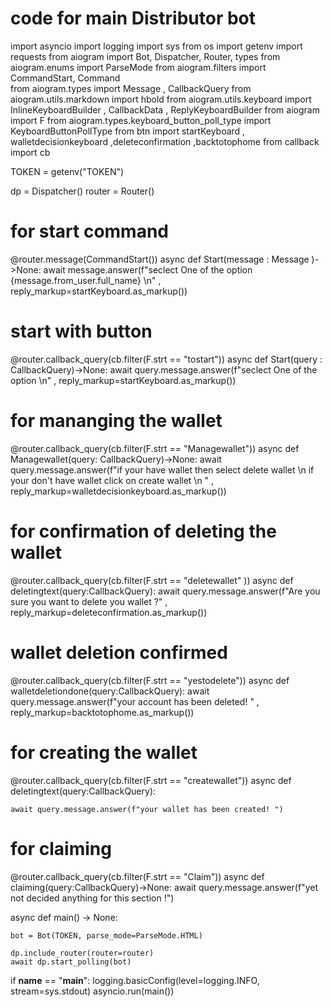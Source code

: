 # code for main Distributor bot 

import asyncio
import logging
import sys
from os import getenv
import requests
from aiogram import Bot, Dispatcher, Router, types 
from aiogram.enums import ParseMode
from aiogram.filters import CommandStart, Command  
from aiogram.types import Message , CallbackQuery 
from aiogram.utils.markdown import hbold 
from aiogram.utils.keyboard import InlineKeyboardBuilder  , CallbackData , ReplyKeyboardBuilder
from aiogram import F
from aiogram.types.keyboard_button_poll_type import KeyboardButtonPollType
from btn import startKeyboard , walletdecisionkeyboard ,deleteconfirmation ,backtotophome
from callback import cb


TOKEN = getenv("TOKEN")

dp =  Dispatcher()
router = Router()


# for start command 
@router.message(CommandStart())
async def Start(message : Message )->None:
    await message.answer(f"seclect One of the option {message.from_user.full_name}  \n" , reply_markup=startKeyboard.as_markup())
  
# start with button 
@router.callback_query(cb.filter(F.strt == "tostart"))
async def Start(query : CallbackQuery)->None:
    await query.message.answer(f"seclect One of the option \n" , reply_markup=startKeyboard.as_markup())
  
# for mananging the wallet 
@router.callback_query(cb.filter(F.strt == "Managewallet"))
async def Managewallet(query: CallbackQuery)->None:
    await query.message.answer(f"if your have wallet then select delete wallet \n if your don't have wallet click on create wallet \n " , reply_markup=walletdecisionkeyboard.as_markup())



# for confirmation of  deleting the wallet 
@router.callback_query(cb.filter(F.strt == "deletewallet" ))
async def deletingtext(query:CallbackQuery):
    await query.message.answer(f"Are you sure you want to delete you wallet ?" , reply_markup=deleteconfirmation.as_markup())

# wallet deletion confirmed 
@router.callback_query(cb.filter(F.strt == "yestodelete"))
async def walletdeletiondone(query:CallbackQuery):
    await query.message.answer(f"your account has been deleted! " , reply_markup=backtotophome.as_markup())


# for creating the wallet 
@router.callback_query(cb.filter(F.strt == "createwallet"))
async def deletingtext(query:CallbackQuery):

    await query.message.answer(f"your wallet has been created! ")

# for claiming 
@router.callback_query(cb.filter(F.strt == "Claim"))
async def claiming(query:CallbackQuery)->None:
    await query.message.answer(f"yet not decided anything for this section  !")


async def main() -> None:

    bot = Bot(TOKEN, parse_mode=ParseMode.HTML)

    dp.include_router(router=router)
    await dp.start_polling(bot)


if __name__ == "__main__":
    logging.basicConfig(level=logging.INFO, stream=sys.stdout)
    asyncio.run(main())


    
